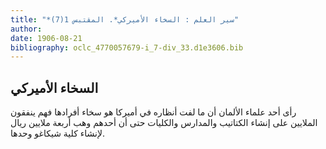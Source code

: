 ```yaml
---
title: "*سير العلم : السخاء الأميركي*. المقتبس 1(7)"
author: 
date: 1906-08-21
bibliography: oclc_4770057679-i_7-div_33.d1e3606.bib
---
```




##  السخاء الأميركي 


 رأى  أحد  علماء الألمان أن ما لفت أنظاره في أميركا هو سخاء أفرادها فهم ينفقون الملايين على إنشاء الكتاتيب والمدارس والكليات حتى أن أحدهم وهب  أربعة  ملايين ريال لإنشاء كلية شيكاغو وحدها. 
